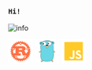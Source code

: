 ### `Hi!`

<!-- 
Theme: [dark, radical, merko, gruvbox, tokyonight, onedark, cobalt, synthwave, highcontrast, dracula]
-->
![info](https://github-readme-stats.vercel.app/api?username=mouxiaohui&show_icons=true&count_private=true&hide=prs&theme=dark)

<img src="./static/language/rust.svg" width = "50">
<img src="static/language/golang.svg" width = "50">
<img src="./static/language/javascript.svg" width = "50">